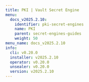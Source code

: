 ```yaml
---
title: PKI | Vault Secret Engine
menu:
  docs_v2025.2.10:
    identifier: pki-secret-engines
    name: PKI
    parent: secret-engines-guides
    weight: 50
menu_name: docs_v2025.2.10
info:
  cli: v0.20.0
  installer: v2025.2.10
  operator: v0.20.0
  unsealer: v0.20.0
  version: v2025.2.10
---
```


